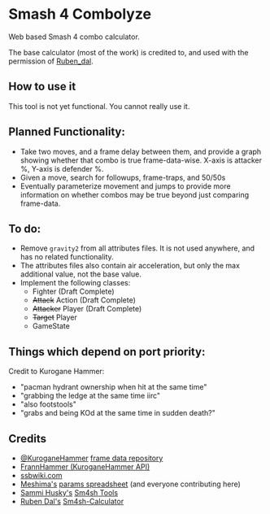 # Smash 4 Combolyze
Web based Smash 4 combo calculator.

The base calculator (most of the work) is credited to, and used with the permission of [Ruben_dal](https://github.com/rubendal).

## How to use it
This tool is not yet functional. You cannot really use it.

## Planned Functionality:
* Take two moves, and a frame delay between them, and provide a graph showing whether that combo is true frame-data-wise. X-axis is attacker %, Y-axis is defender %.
* Given a move, search for followups, frame-traps, and 50/50s
* Eventually parameterize movement and jumps to provide more information on whether combos may be true beyond just comparing frame-data.

## To do:
* Remove `gravity2` from all attributes files. It is not used anywhere, and has no related functionality.
* The attributes files also contain air acceleration, but only the max additional value, not the base value.
* Implement the following classes:
  * Fighter (Draft Complete)
  * ~~Attack~~ Action (Draft Complete)
  * ~~Attacker~~ Player (Draft Complete)
  * ~~Target~~ Player
  * GameState

## Things which depend on port priority:
Credit to Kurogane Hammer:
* "pacman hydrant ownership when hit at the same time"
* "grabbing the ledge at the same time iirc"
* "also footstools"
* "grabs and being KOd at the same time in sudden death?"


## Credits
* [@KuroganeHammer](https://twitter.com/KuroganeHammer) [frame data repository](http://kuroganehammer.com/Smash4)
* [FrannHammer (KuroganeHammer API)](https://github.com/Frannsoft/FrannHammer)
* [ssbwiki.com](http://www.ssbwiki.com)
* [Meshima's](https://twitter.com/Meshima_) [params spreadsheet](https://docs.google.com/spreadsheets/d/1FgOsGYfTD4nQo4jFGJ22nz5baU1xihT5lreNinY5nNQ/edit#gid=305485435) (and everyone contributing here)
* [Sammi Husky's](https://twitter.com/sammihusky) [Sm4sh Tools](https://github.com/Sammi-Husky/Sm4sh-Tools)
* [Ruben Dal's](https://github.com/rubendal) [Sm4sh-Calculator](https://github.com/rubendal/Sm4sh-Calculator)
